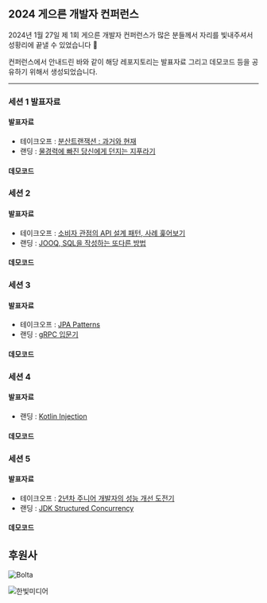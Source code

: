 ## 2024 게으른 개발자 컨퍼런스 

2024년 1월 27일 제 1회 게으른 개발자 컨퍼런스가 많은 분들께서 자리를 빛내주셔서 성황리에 끝낼 수 있었습니다 🙌

컨퍼런스에서 안내드린 바와 같이 해당 레포지토리는 발표자료 그리고 데모코드 등을 공유하기 위해서 생성되었습니다.

---
 
### 세션 1 발표자료
#### 발표자료
+ 테이크오프 : [분산트랜잭션 : 과거와 현재](/presentation/lazydev_테이크오프_세션1_분산트랜잭션%20과거와%20현재.pdf)
+ 랜딩 : [물경력에 빠진 당신에게 던지는 지푸라기](/presentation/lazydev_랜딩_세션1_물경력에%20빠진%20당신에게%20던지는%20지푸라기.pdf)

#### 데모코드

### 세션 2
#### 발표자료
+ 테이크오프 : [소비자 관점의 API 설계 패턴, 사례 훑어보기](/presentation/lazydev_테이크오프_세션2_소비자%20관점의%20API%20설계%20패턴,%20사례%20훑어보기.pdf)
+ 랜딩 : [JOOQ, SQL을 작성하는 또다른 방법](/presentation/lazydev_랜딩_세션2_jOOQ,%20SQL을%20작성하는%20또다른%20방법.pdf)

#### 데모코드

### 세션 3
#### 발표자료

+ 테이크오프 : [JPA Patterns](/presentation/lazydev_테이크오프_세션3_JPA%20Patterns.pdf)
+ 랜딩 : [gRPC 입문기](/presentation/lazydev_랜딩_세션3_gRPC%20입문기.pdf)

#### 데모코드

### 세션 4 
#### 발표자료

+ 랜딩 : [Kotlin Injection](/presentation/lazydev_랜딩_세션4_Kotlin%20Injection.pdf)

#### 데모코드

### 세션 5

#### 발표자료
+ 테이크오프 : [2년차 주니어 개발자의 성능 개선 도전기](/presentation/lazydev_테이크오프_세션5_2년차%20주니어%20개발자의%20성능%20개선%20도전기.pdf)
+ 랜딩 : [JDK Structured Concurrency](/presentation/lazydev_랜딩_세션5_JDK%20Structured%20Concurrency.pdf)

#### 데모코드

## 후원사

![Bolta](https://cf.festa.io/img/2024-1-10/02bef911-9471-447a-b142-746fafff2c0c.png)

![한빛미디어](https://cf.festa.io/img/2024-1-11/3403122a-7041-4b44-b5c9-d94f59d2d27a.png)